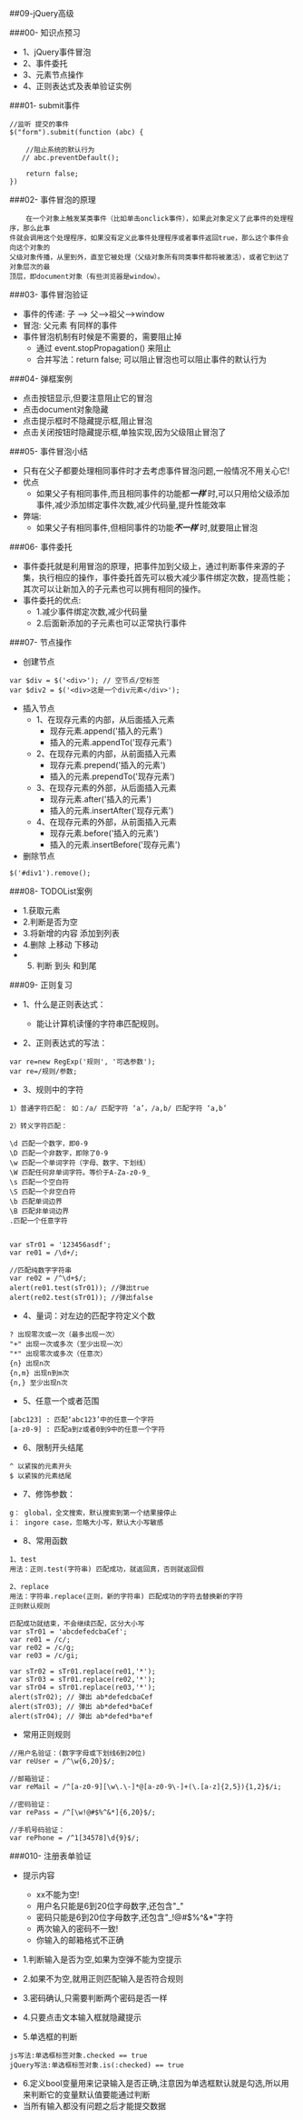 ##09-jQuery高级


###00- 知识点预习
-	1、jQuery事件冒泡
-	2、事件委托
-	3、元素节点操作
-	4、正则表达式及表单验证实例


###01- submit事件
```
//监听 提交的事件
$("form").submit(function (abc) {
    
    //阻止系统的默认行为
   // abc.preventDefault();
    
    return false;
})
```

###02- 事件冒泡的原理

```
	在一个对象上触发某类事件（比如单击onclick事件），如果此对象定义了此事件的处理程序，那么此事
件就会调用这个处理程序，如果没有定义此事件处理程序或者事件返回true，那么这个事件会向这个对象的
父级对象传播，从里到外，直至它被处理（父级对象所有同类事件都将被激活），或者它到达了对象层次的最
顶层，即document对象（有些浏览器是window）。
```

###03- 事件冒泡验证
- 事件的传递: 子 --> 父-->祖父-->window
- 冒泡: 父元素 有同样的事件
- 事件冒泡机制有时候是不需要的，需要阻止掉
	- 通过 event.stopPropagation() 来阻止
	- 合并写法：return false; 可以阻止冒泡也可以阻止事件的默认行为

	
###04- 弹框案例
-	点击按钮显示,但要注意阻止它的冒泡
- 	点击document对象隐藏
-  点击提示框时不隐藏提示框,阻止冒泡
-  点击关闭按钮时隐藏提示框,单独实现,因为父级阻止冒泡了

###05- 事件冒泡小结
-	只有在父子都要处理相同事件时才去考虑事件冒泡问题,一般情况不用关心它!
-	优点
	- 如果父子有相同事件,而且相同事件的功能都***一样*** 时,可以只用给父级添加事件,减少添加绑定事件次数,减少代码量,提升性能效率
- 弊端:
	- 	如果父子有相同事件,但相同事件的功能***不一样*** 时,就要阻止冒泡

###06- 事件委托
- 事件委托就是利用冒泡的原理，把事件加到父级上，通过判断事件来源的子集，执行相应的操作，事件委托首先可以极大减少事件绑定次数，提高性能；其次可以让新加入的子元素也可以拥有相同的操作。
- 事件委托的优点:
	- 1.减少事件绑定次数,减少代码量
	- 2.后面新添加的子元素也可以正常执行事件

###07- 节点操作
- 创建节点

```
var $div = $('<div>'); // 空节点/空标签
var $div2 = $('<div>这是一个div元素</div>');
```

- 插入节点
	-	1、在现存元素的内部，从后面插入元素
		-	现存元素.append('插入的元素')
		-	插入的元素.appendTo('现存元素')
	-	2、在现存元素的内部，从前面插入元素
		-	现存元素.prepend('插入的元素') 
		-	插入的元素.prependTo('现存元素')
	-	3、在现存元素的外部，从后面插入元素
		- 	现存元素.after('插入的元素')
		- 	插入的元素.insertAfter('现存元素')
	-	4、在现存元素的外部，从前面插入元素
		- 	现存元素.before('插入的元素')
		- 	插入的元素.insertBefore('现存元素')
-	删除节点

```
$('#div1').remove();
```

###08- TODOList案例
-	1.获取元素
-	2.判断是否为空
-	3.将新增的内容 添加到列表
-	4.删除   上移动  下移动
-	5. 判断 到头 和到尾


###09- 正则复习

-	1、什么是正则表达式：
	-	能让计算机读懂的字符串匹配规则。

-	2、正则表达式的写法：

```
var re=new RegExp('规则', '可选参数');
var re=/规则/参数;
```

-	3、规则中的字符


```
1）普通字符匹配： 如：/a/ 匹配字符 ‘a’，/a,b/ 匹配字符 ‘a,b’

2）转义字符匹配：

\d 匹配一个数字，即0-9
\D 匹配一个非数字，即除了0-9
\w 匹配一个单词字符（字母、数字、下划线）
\W 匹配任何非单词字符。等价于A-Za-z0-9_
\s 匹配一个空白符
\S 匹配一个非空白符
\b 匹配单词边界
\B 匹配非单词边界
.匹配一个任意字符


var sTr01 = '123456asdf';
var re01 = /\d+/;

//匹配纯数字字符串
var re02 = /^\d+$/;
alert(re01.test(sTr01)); //弹出true
alert(re02.test(sTr01)); //弹出false
```

-	4、量词：对左边的匹配字符定义个数

```
? 出现零次或一次（最多出现一次）
"+" 出现一次或多次（至少出现一次）
"*" 出现零次或多次（任意次）
{n} 出现n次
{n,m} 出现n到m次
{n,} 至少出现n次
```

-	5、任意一个或者范围

```
[abc123] : 匹配‘abc123’中的任意一个字符
[a-z0-9] : 匹配a到z或者0到9中的任意一个字符
```

-	6、限制开头结尾

```
^ 以紧挨的元素开头
$ 以紧挨的元素结尾
```

-	7、修饰参数：

```
g： global，全文搜索，默认搜索到第一个结果接停止
i： ingore case，忽略大小写，默认大小写敏感
```

- 8、常用函数

```
1、test
用法：正则.test(字符串) 匹配成功，就返回真，否则就返回假

2、replace
用法：字符串.replace(正则，新的字符串) 匹配成功的字符去替换新的字符
正则默认规则

匹配成功就结束，不会继续匹配，区分大小写
var sTr01 = 'abcdefedcbaCef';
var re01 = /c/;
var re02 = /c/g;
var re03 = /c/gi;

var sTr02 = sTr01.replace(re01,'*');
var sTr03 = sTr01.replace(re02,'*');
var sTr04 = sTr01.replace(re03,'*');
alert(sTr02); // 弹出 ab*defedcbaCef
alert(sTr03); // 弹出 ab*defed*baCef
alert(sTr04); // 弹出 ab*defed*ba*ef

```

-	常用正则规则

```
//用户名验证：(数字字母或下划线6到20位)
var reUser = /^\w{6,20}$/;

//邮箱验证：        
var reMail = /^[a-z0-9][\w\.\-]*@[a-z0-9\-]+(\.[a-z]{2,5}){1,2}$/i;

//密码验证：
var rePass = /^[\w!@#$%^&*]{6,20}$/;

//手机号码验证：
var rePhone = /^1[34578]\d{9}$/;
```
###010- 注册表单验证
-	提示内容
	- xx不能为空!
	- 用户名只能是6到20位字母数字,还包含"_"
	- 密码只能是6到20位字母数字,还包含"_!@#$%^&*"字符
	- 两次输入的密码不一致!
	- 你输入的邮箱格式不正确

-	1.判断输入是否为空,如果为空弹不能为空提示
-	2.如果不为空,就用正则匹配输入是否符合规则
-  3.密码确认,只需要判断两个密码是否一样
-  4.只要点击文本输入框就隐藏提示
-  5.单选框的判断

```
js写法:单选框标签对象.checked == true
jQuery写法:单选框标签对象.is(:checked) == true
```  
-  6.定义bool变量用来记录输入是否正确,注意因为单选框默认就是勾选,所以用来判断它的变量默认值要能通过判断
- 当所有输入都没有问题之后才能提交数据

